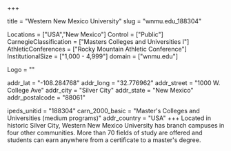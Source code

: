 
+++

title = "Western New Mexico University"
slug = "wnmu.edu_188304"

Locations = ["USA","New Mexico"]
Control = ["Public"]
CarnegieClassification = ["Masters Colleges and Universities I"]
AthleticConferences = ["Rocky Mountain Athletic Conference"]
InstitutionalSize = ["1,000 - 4,999"]
domain = ["wnmu.edu"]

Logo = ""

addr_lat = "-108.284768"
addr_long = "32.776962"
addr_street = "1000 W. College Ave"
addr_city = "Silver City"
addr_state = "New Mexico"
addr_postalcode = "88061"

ipeds_unitid = "188304"
carn_2000_basic = "Master's Colleges and Universities (medium programs)"
addr_country = "USA"
+++
    Located in historic Silver City, Western New Mexico University has branch campuses in four other communities. More than 70 fields of study are offered and students can earn anywhere from a certificate to a master&#039;s degree.
